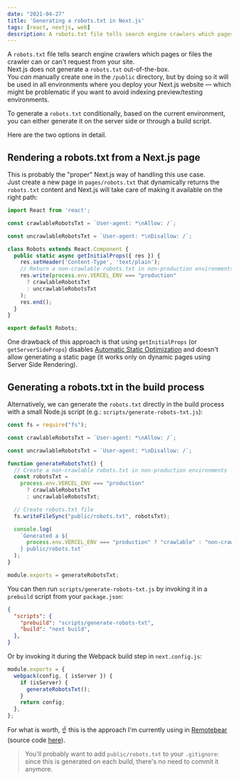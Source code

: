 ```yaml
---
date: "2021-04-27"
title: 'Generating a robots.txt in Next.js'
tags: [react, nextjs, web]
description: A robots.txt file tells search engine crawlers which pages or files the crawler can or can't request from your site. Next.js does not generate a robots.txt out-of-the-box, so here are a couple options on how to create it. 
---
```


A `robots.txt` file tells search engine crawlers which pages or files the crawler can or can't request from your site.  
Next.js does not generate a `robots.txt` out-of-the-box.  
You _can_ manually create one in the `/public` directory, but by doing so it will be used in all environments where you deploy your Next.js website — which might be problematic if you want to avoid indexing preview/testing environments. 

To generate a `robots.txt` conditionally, based on the current environment, you can either generate it on the server side or through a build script.  

Here are the two options in detail. 

## Rendering a robots.txt from a Next.js page

This is probably the "proper" Next.js way of handling this use case.  
Just create a new page in `pages/robots.txt` that dynamically returns the `robots.txt` content and Next.js will take care of making it available on the right path: 

```js
import React from 'react';

const crawlableRobotsTxt = `User-agent: *\nAllow: /`;

const uncrawlableRobotsTxt = `User-agent: *\nDisallow: /`;

class Robots extends React.Component {
  public static async getInitialProps({ res }) {
    res.setHeader('Content-Type', 'text/plain');
    // Return a non-crawlable robots.txt in non-production environments
    res.write(process.env.VERCEL_ENV === "production"
      ? crawlableRobotsTxt
      : uncrawlableRobotsTxt
    );
    res.end();
  }
}

export default Robots;
```

One drawback of this approach is that using `getInitialProps` (or `getServerSideProps`) disables [Automatic Static Optimization](https://nextjs.org/docs/api-reference/data-fetching/getInitialProps) and doesn't allow generating a static page (it works only on dynamic pages using Server Side Rendering).  

## Generating a robots.txt in the build process

Alternatively, we can generate the `robots.txt` directly in the build process with a small Node.js script (e.g.: `scripts/generate-robots-txt.js`):

```js
const fs = require("fs");

const crawlableRobotsTxt = `User-agent: *\nAllow: /`;

const uncrawlableRobotsTxt = `User-agent: *\nDisallow: /`;

function generateRobotsTxt() {
  // Create a non-crawlable robots.txt in non-production environments
  const robotsTxt =
    process.env.VERCEL_ENV === "production"
      ? crawlableRobotsTxt
      : uncrawlableRobotsTxt;

  // Create robots.txt file
  fs.writeFileSync("public/robots.txt", robotsTxt);

  console.log(
    `Generated a ${
      process.env.VERCEL_ENV === "production" ? "crawlable" : "non-crawlable"
    } public/robots.txt`
  );
}

module.exports = generateRobotsTxt;
```

You can then run `scripts/generate-robots-txt.js` by invoking it in a `prebuild` script from your `package.json`:

```json
{
  "scripts": {
    "prebuild": "scripts/generate-robots-txt",
    "build": "next build",
  },
}
```

Or by invoking it during the Webpack build step in `next.config.js`:

```js
module.exports = {
  webpack(config, { isServer }) {
    if (isServer) {
      generateRobotsTxt();
    }
    return config;
  },
};
```

For what is worth, ☝ this is the approach I'm currently using in [Remotebear](https://remotebear.io) (source code [here](https://github.com/remotebear-io/remotebear/tree/master/packages/website)).

> You'll probably want to add `public/robots.txt` to your `.gitignore`: since this is generated on each build, there's no need to commit it anymore. 
